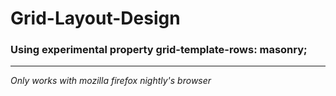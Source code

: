 # Grid-Layout-Design
### Using experimental property   grid-template-rows: masonry;
---
*Only works with mozilla firefox nightly's browser*
